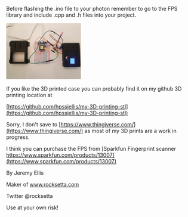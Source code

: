 

Before flashing the .ino file to your photon remember to go to the FPS library and include  .cpp and .h files into your project.


<a href="url"> <img src="fps-image.jpg" width="200px" > </a> 

If you like the 3D printed case you can probably find it on my github 3D printing location at

[https://github.com/hpssjellis/my-3D-printing-stl](https://github.com/hpssjellis/my-3D-printing-stl)

Sorry, I don't save to [https://www.thingiverse.com/](https://www.thingiverse.com/) as most of my 3D prints are a work in progress.



I think you can purchase the FPS from [Sparkfun Fingerprint scanner https://www.sparkfun.com/products/13007](https://www.sparkfun.com/products/13007)






By Jeremy Ellis




Maker of www.rocksetta.com



Twitter
@rocksetta


Use at your own risk!

